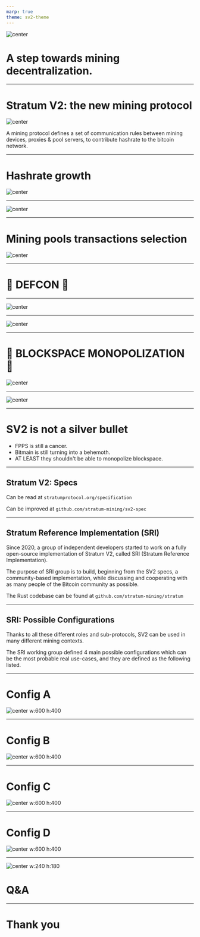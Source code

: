 ```yaml
---
marp: true
theme: sv2-theme
---
```


![center](../img/sv2-logo.png)

# A step towards mining decentralization.

---

# Stratum V2: the new mining protocol

![center](../img/sv2-logo.png)

A mining protocol defines a set of communication rules between mining devices, proxies & pool servers, to contribute hashrate to the bitcoin network.

---

# Hashrate growth

![center](../img/hashrate.png)

---

![center](../img/history.png)

---

# Mining pools transactions selection

![center](../img/pools-chart.png)

---

# 🚨 DEFCON 🚨

---

![center](../img/0xb10c.png)

---

![center](../img/fpps-pharaoh-TEMPLATES.png)

---

# 🚨 BLOCKSPACE MONOPOLIZATION 🚨

![center](../img/frog.jpeg)

---

![center](../img/sv2-logo.png)

---

# SV2 is not a silver bullet

- FPPS is still a cancer.
- Bitmain is still turning into a behemoth.
- AT LEAST they shouldn't be able to monopolize blockspace.

---

## Stratum V2: Specs

Can be read at `stratumprotocol.org/specification`

Can be improved at `github.com/stratum-mining/sv2-spec`

---

## Stratum Reference Implementation (SRI)

Since 2020, a group of independent developers started to work on a fully open-source implementation of Stratum V2, called SRI (Stratum Reference Implementation).

The purpose of SRI group is to build, beginning from the SV2 specs, a community-based implementation, while discussing and cooperating with as many people of the Bitcoin community as possible.

The Rust codebase can be found at `github.com/stratum-mining/stratum`

---

## SRI: Possible Configurations

Thanks to all these different roles and sub-protocols, SV2 can be used in many different mining contexts.

The SRI working group defined 4 main possible configurations which can be the most probable real use-cases, and they are defined as the following listed.

---

# Config A

![center w:600 h:400](../img/sri-config-c.png)

---

# Config B

![center w:600 h:400](../img/sri-config-d.png)

---

# Config C

![center w:600 h:400](../img/sri-config-a.png)

---

# Config D

![center w:600 h:400](../img/sri-config-b.png)

---

![center w:240 h:180](../img/sv2-logo.png)
<br>
# Q&A

---

# Thank you
